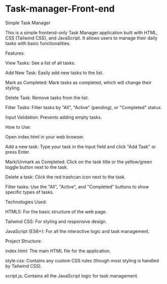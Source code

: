 # Task-manager-Front-end
 Simple Task Manager

This is a simple frontend-only Task Manager application built with HTML, CSS (Tailwind CSS), and JavaScript. It allows users to manage their daily tasks with basic functionalities.

Features:

View Tasks: See a list of all tasks.

Add New Task: Easily add new tasks to the list.

Mark as Completed: Mark tasks as completed, which will change their styling.

Delete Task: Remove tasks from the list.

Filter Tasks: Filter tasks by "All", "Active" (pending), or "Completed" status.

Input Validation: Prevents adding empty tasks.

How to Use:

Open index.html in your web browser.

Add a new task: Type your task in the input field and click "Add Task" or press Enter.

Mark/Unmark as Completed: Click on the task title or the yellow/green toggle button next to the task.

Delete a task: Click the red trashcan icon next to the task.

Filter tasks: Use the "All", "Active", and "Completed" buttons to show specific types of tasks.

Technologies Used:

HTML5: For the basic structure of the web page.

Tailwind CSS: For styling and responsive design.

JavaScript (ES6+): For all the interactive logic and task management.

Project Structure:

index.html: The main HTML file for the application.

style.css: Contains any custom CSS rules (though most styling is handled by Tailwind CSS).

script.js: Contains all the JavaScript logic for task management.
